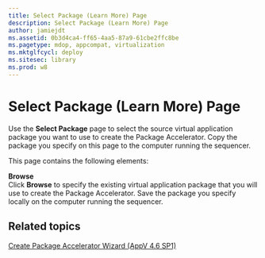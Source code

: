 ```yaml
---
title: Select Package (Learn More) Page
description: Select Package (Learn More) Page
author: jamiejdt
ms.assetid: 0b3d4ca4-ff65-4aa5-87a9-61cbe2ffc8be
ms.pagetype: mdop, appcompat, virtualization
ms.mktglfcycl: deploy
ms.sitesec: library
ms.prod: w8
---
```



# Select Package (Learn More) Page


Use the **Select Package** page to select the source virtual application package you want to use to create the Package Accelerator. Copy the package you specify on this page to the computer running the sequencer.

This page contains the following elements:

<a href="" id="browse"></a>**Browse**  
Click **Browse** to specify the existing virtual application package that you will use to create the Package Accelerator. Save the package you specify locally on the computer running the sequencer.

## Related topics


[Create Package Accelerator Wizard (AppV 4.6 SP1)](create-package-accelerator-wizard--appv-46-sp1-.md)

 

 





